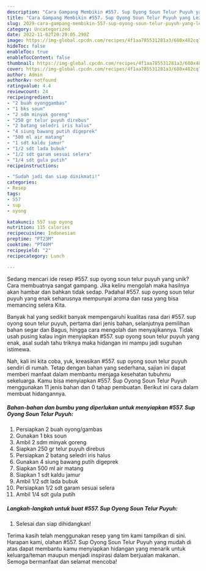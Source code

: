 ```yaml
---
description: "Cara Gampang Membikin #557. Sup Oyong Soun Telur Puyuh yang Lezat Sekali"
title: "Cara Gampang Membikin #557. Sup Oyong Soun Telur Puyuh yang Lezat Sekali"
slug: 2029-cara-gampang-membikin-557-sup-oyong-soun-telur-puyuh-yang-lezat-sekali
category: Uncategorized
date: 2022-11-02T20:29:05.290Z
image: https://img-global.cpcdn.com/recipes/4f1aa785531281a3/680x482cq70/557-sup-oyong-soun-telur-puyuh-foto-resep-utama.jpg
hideToc: false
enableToc: true
enableTocContent: false
thumbnail: https://img-global.cpcdn.com/recipes/4f1aa785531281a3/680x482cq70/557-sup-oyong-soun-telur-puyuh-foto-resep-utama.jpg
cover: https://img-global.cpcdn.com/recipes/4f1aa785531281a3/680x482cq70/557-sup-oyong-soun-telur-puyuh-foto-resep-utama.jpg
author: Admin
authorAv: notfound
ratingvalue: 4.4
reviewcount: 24
recipeingredient:
- "2 buah oyonggambas"
- "1 bks soun"
- "2 sdm minyak goreng"
- "250 gr telur puyuh direbus"
- "2 batang seledri iris halus"
- "4 siung bawang putih digeprek"
- "500 ml air matang"
- "1 sdt kaldu jamur"
- "1/2 sdt lada bubuk"
- "1/2 sdt garam sesuai selera"
- "1/4 sdt gula putih"
recipeinstructions:

- "Sudah jadi dan siap dinikmati!"
categories:
- Resep
tags:
- 557
- sup
- oyong

katakunci: 557 sup oyong 
nutrition: 115 calories
recipecuisine: Indonesian
preptime: "PT23M"
cooktime: "PT40M"
recipeyield: "2"
recipecategory: Lunch

---
```





Sedang mencari ide resep #557. sup oyong soun telur puyuh yang unik? Cara membuatnya sangat gampang. Jika keliru mengolah maka hasilnya akan hambar dan bahkan tidak sedap. Padahal #557. sup oyong soun telur puyuh yang enak seharusnya mempunyai aroma dan rasa yang bisa memancing selera Kita.





Banyak hal yang sedikit banyak mempengaruhi kualitas rasa dari #557. sup oyong soun telur puyuh, pertama dari jenis bahan, selanjutnya pemilihan bahan segar dan Bagus, hingga cara mengolah dan menyajikannya. Tidak usah pusing kalau ingin menyiapkan #557. sup oyong soun telur puyuh yang enak,      asal sudah tahu triknya maka hidangan ini mampu jadi suguhan istimewa.





















Nah, kali ini kita coba, yuk, kreasikan #557. sup oyong soun telur puyuh sendiri di rumah. Tetap dengan bahan yang sederhana, sajian ini dapat memberi manfaat dalam membantu menjaga kesehatan tubuhmu sekeluarga. Kamu bisa menyiapkan #557. Sup Oyong Soun Telur Puyuh menggunakan 11 jenis bahan dan 0 tahap pembuatan. Berikut ini cara dalam membuat hidangannya.

<!--inarticleads1-->

##### Bahan-bahan dan bumbu yang diperlukan untuk menyiapkan #557. Sup Oyong Soun Telur Puyuh:

1. Persiapkan 2 buah oyong/gambas
1. Gunakan 1 bks soun
1. Ambil 2 sdm minyak goreng
1. Siapkan 250 gr telur puyuh direbus
1. Persiapkan 2 batang seledri iris halus
1. Gunakan 4 siung bawang putih digeprek
1. Siapkan 500 ml air matang
1. Siapkan 1 sdt kaldu jamur
1. Ambil 1/2 sdt lada bubuk
1. Persiapkan 1/2 sdt garam sesuai selera
1. Ambil 1/4 sdt gula putih




<!--inarticleads2-->

##### Langkah-langkah untuk buat #557. Sup Oyong Soun Telur Puyuh:


1. Selesai dan siap dihidangkan!



Terima kasih telah menggunakan resep yang tim kami tampilkan di sini. Harapan kami, olahan #557. Sup Oyong Soun Telur Puyuh yang mudah di atas dapat membantu kamu menyiapkan hidangan yang menarik untuk keluarga/teman maupun menjadi inspirasi dalam berjualan makanan. Semoga bermanfaat dan selamat mencoba!

